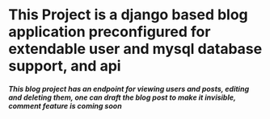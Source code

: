 <h1>This Project is a django based blog application preconfigured for extendable user and mysql database support, and api</h1>

<h5>This blog project has an endpoint for viewing users and posts, editing and deleting them, one can draft the blog post to make it invisible, comment feature is coming soon</h5>